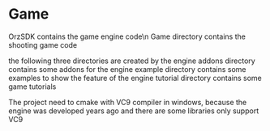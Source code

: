 Game
====
OrzSDK contains the game engine code\n
Game directory contains the shooting game code

the following three directories are created by the engine
addons directory contains some addons for the engine
example directory contains some examples to show the feature of the engine
tutorial directory contains some game tutorials

The project need to cmake with VC9 compiler in windows, because the engine was developed years ago and there are some libraries only support VC9
